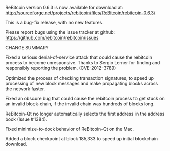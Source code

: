 ReBitcoin version 0.6.3 is now available for download at:
  http://sourceforge.net/projects/rebitcoin/files/ReBitcoin/rebitcoin-0.6.3/

This is a bug-fix release, with no new features.

Please report bugs using the issue tracker at github:
  https://github.com/rebitcoin/rebitcoin/issues

CHANGE SUMMARY

Fixed a serious denial-of-service attack that could cause the
rebitcoin process to become unresponsive. Thanks to Sergio Lerner
for finding and responsibly reporting the problem. (CVE-2012-3789)

Optimized the process of checking transaction signatures, to
speed up processing of new block messages and make propagating
blocks across the network faster.

Fixed an obscure bug that could cause the rebitcoin process to get
stuck on an invalid block-chain, if the invalid chain was
hundreds of blocks long.

ReBitcoin-Qt no longer automatically selects the first address
in the address book (Issue #1384).

Fixed minimize-to-dock behavior of ReBitcoin-Qt on the Mac.

Added a block checkpoint at block 185,333 to speed up initial
blockchain download.
